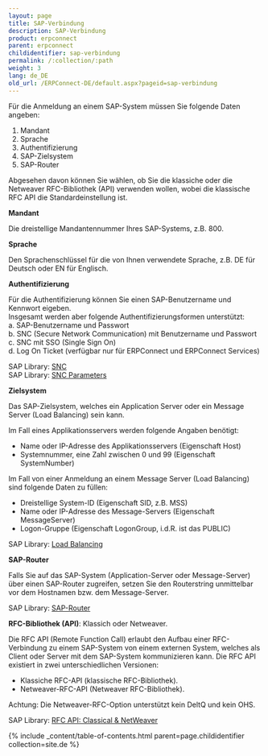 ```yaml
---
layout: page
title: SAP-Verbindung
description: SAP-Verbindung
product: erpconnect
parent: erpconnect
childidentifier: sap-verbindung
permalink: /:collection/:path
weight: 3
lang: de_DE
old_url: /ERPConnect-DE/default.aspx?pageid=sap-verbindung
---
```


Für die Anmeldung an einem SAP-System müssen Sie folgende Daten angeben: 
1. Mandant
2. Sprache
3. Authentifizierung
4. SAP-Zielsystem
5. SAP-Router

Abgesehen davon können Sie wählen, ob Sie die klassiche oder die Netweaver RFC-Bibliothek (API) verwenden wollen, wobei die klassische RFC API die Standardeinstellung ist. 

**Mandant** 

Die dreistellige Mandantennummer Ihres SAP-Systems, z.B. 800. 

**Sprache**

Den Sprachenschlüssel für die von Ihnen verwendete Sprache, z.B. DE für Deutsch oder EN für Englisch. 

**Authentifizierung**

Für die Authentifizierung können Sie einen SAP-Benutzername und Kennwort eigeben. <br>
Insgesamt werden aber folgende Authentifizierungsformen unterstützt: <br>
a. SAP-Benutzername und Passwort<br>
b. SNC (Secure Network Communication) mit Benutzername und Passwort<br>
c. SNC mit SSO (Single Sign On) <br>
d. Log On Ticket (verfügbar nur für ERPConnect und ERPConnect Services)<br>

SAP Library: [SNC]()<br>
SAP Library: [SNC Parameters]() 

**Zielsystem**

Das SAP-Zielsystem, welches ein Application Server oder ein Message Server (Load Balancing) sein kann.

Im Fall eines Applikationsservers werden folgende Angaben benötigt: 

- Name oder IP-Adresse des Applikationsservers (Eigenschaft Host) 
- Systemnummer, eine Zahl zwischen 0 und 99 (Eigenschaft SystemNumber)

Im Fall von einer Anmeldung an einem Message Server (Load Balancing) sind folgende Daten zu füllen:

- Dreistellige System-ID (Eigenschaft SID, z.B. MSS) 
- Name oder IP-Adresse des Message-Servers (Eigenschaft MessageServer) 
- Logon-Gruppe (Eigenschaft LogonGroup, i.d.R. ist das PUBLIC)

SAP Library: [Load Balancing]()

**SAP-Router**

Falls Sie auf das SAP-System (Application-Server oder Message-Server) über einen SAP-Router zugreifen, setzen Sie den Routerstring unmittelbar vor dem Hostnamen bzw. dem Message-Server. 

SAP Library: [SAP-Router]() 

**RFC-Bibliothek (API)**: Klassich oder Netweaver. 

Die RFC API (Remote Function Call) erlaubt den Aufbau einer RFC-Verbindung zu einem SAP-System von einem externen System, welches als Client oder Server mit dem SAP-System kommunizieren kann. 
Die RFC API existiert in zwei unterschiedlichen Versionen: 
- Klassiche RFC-API (klassische RFC-Bibliothek).
- Netweaver-RFC-API (Netweaver RFC-Bibliothek). 

Achtung: Die Netweaver-RFC-Option unterstützt kein DeltQ und kein OHS. 

SAP Library: [RFC API: Classical & NetWeaver]() 

{% include _content/table-of-contents.html parent=page.childidentifier collection=site.de %}